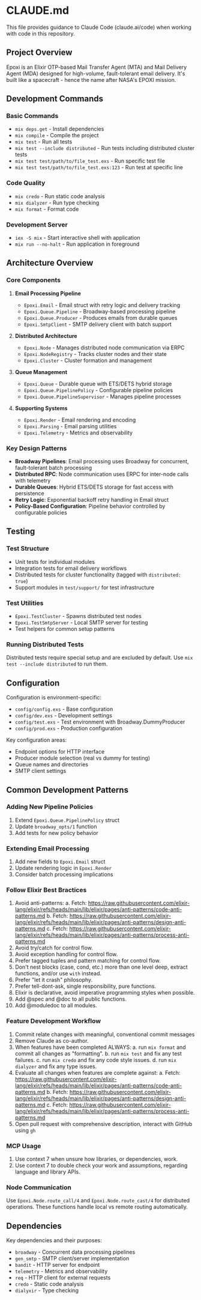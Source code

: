 # CLAUDE.md

This file provides guidance to Claude Code (claude.ai/code) when working with code in this repository.

## Project Overview

Epoxi is an Elixir OTP-based Mail Transfer Agent (MTA) and Mail Delivery Agent (MDA) designed for high-volume, fault-tolerant email delivery. It's built like a spacecraft - hence the name after NASA's EPOXI mission.

## Development Commands

### Basic Commands

- `mix deps.get` - Install dependencies
- `mix compile` - Compile the project
- `mix test` - Run all tests
- `mix test --include distributed` - Run tests including distributed cluster tests
- `mix test test/path/to/file_test.exs` - Run specific test file
- `mix test test/path/to/file_test.exs:123` - Run test at specific line

### Code Quality

- `mix credo` - Run static code analysis
- `mix dialyzer` - Run type checking
- `mix format` - Format code

### Development Server

- `iex -S mix` - Start interactive shell with application
- `mix run --no-halt` - Run application in foreground

## Architecture Overview

### Core Components

1. **Email Processing Pipeline**

   - `Epoxi.Email` - Email struct with retry logic and delivery tracking
   - `Epoxi.Queue.Pipeline` - Broadway-based processing pipeline
   - `Epoxi.Queue.Producer` - Produces emails from durable queues
   - `Epoxi.SmtpClient` - SMTP delivery client with batch support

2. **Distributed Architecture**

   - `Epoxi.Node` - Manages distributed node communication via ERPC
   - `Epoxi.NodeRegistry` - Tracks cluster nodes and their state
   - `Epoxi.Cluster` - Cluster formation and management

3. **Queue Management**

   - `Epoxi.Queue` - Durable queue with ETS/DETS hybrid storage
   - `Epoxi.Queue.PipelinePolicy` - Configurable pipeline policies
   - `Epoxi.Queue.PipelineSupervisor` - Manages pipeline processes

4. **Supporting Systems**
   - `Epoxi.Render` - Email rendering and encoding
   - `Epoxi.Parsing` - Email parsing utilities
   - `Epoxi.Telemetry` - Metrics and observability

### Key Design Patterns

- **Broadway Pipelines**: Email processing uses Broadway for concurrent, fault-tolerant batch processing
- **Distributed RPC**: Node communication uses ERPC for inter-node calls with telemetry
- **Durable Queues**: Hybrid ETS/DETS storage for fast access with persistence
- **Retry Logic**: Exponential backoff retry handling in Email struct
- **Policy-Based Configuration**: Pipeline behavior controlled by configurable policies

## Testing

### Test Structure

- Unit tests for individual modules
- Integration tests for email delivery workflows
- Distributed tests for cluster functionality (tagged with `distributed: true`)
- Support modules in `test/support/` for test infrastructure

### Test Utilities

- `Epoxi.TestCluster` - Spawns distributed test nodes
- `Epoxi.TestSmtpServer` - Local SMTP server for testing
- Test helpers for common setup patterns

### Running Distributed Tests

Distributed tests require special setup and are excluded by default. Use `mix test --include distributed` to run them.

## Configuration

Configuration is environment-specific:

- `config/config.exs` - Base configuration
- `config/dev.exs` - Development settings
- `config/test.exs` - Test environment with Broadway.DummyProducer
- `config/prod.exs` - Production configuration

Key configuration areas:

- Endpoint options for HTTP interface
- Producer module selection (real vs dummy for testing)
- Queue names and directories
- SMTP client settings

## Common Development Patterns

### Adding New Pipeline Policies

1. Extend `Epoxi.Queue.PipelinePolicy` struct
2. Update `broadway_opts/1` function
3. Add tests for new policy behavior

### Extending Email Processing

1. Add new fields to `Epoxi.Email` struct
2. Update rendering logic in `Epoxi.Render`
3. Consider batch processing implications

### Follow Elixir Best Bractices

1. Avoid anti-patterns:
   a. Fetch: https://raw.githubusercontent.com/elixir-lang/elixir/refs/heads/main/lib/elixir/pages/anti-patterns/code-anti-patterns.md
   b. Fetch: https://raw.githubusercontent.com/elixir-lang/elixir/refs/heads/main/lib/elixir/pages/anti-patterns/design-anti-patterns.md
   c. Fetch: https://raw.githubusercontent.com/elixir-lang/elixir/refs/heads/main/lib/elixir/pages/anti-patterns/process-anti-patterns.md
2. Avoid try/catch for control flow.
3. Avoid exception handling for control flow.
4. Prefer tagged tuples and pattern matching for control flow.
5. Don't nest blocks (case, cond, etc.) more than one level deep, extract functions, and/or use `with` instead.
6. Prefer "let it crash" philosophy.
7. Prefer tell-dont-ask, single responsibility, pure functions.
8. Elixir is declarative, avoid imperative programming styles when possible.
9. Add @spec and @doc to all public functions.
10. Add @moduledoc to all modules.

### Feature Development Workflow

1. Commit relate changes with meaningful, conventional commit messages
2. Remove Claude as co-author.
3. When features have been completed ALWAYS:
   a. run `mix format` and commit all changes as "formatting".
   b. run `mix test` and fix any test failures.
   c. run `mix credo` and fix any code style issues.
   d. run `mix dialyzer` and fix any type issues.
4. Evaluate all changes when features are complete against:
   a. Fetch: https://raw.githubusercontent.com/elixir-lang/elixir/refs/heads/main/lib/elixir/pages/anti-patterns/code-anti-patterns.md
   b. Fetch: https://raw.githubusercontent.com/elixir-lang/elixir/refs/heads/main/lib/elixir/pages/anti-patterns/design-anti-patterns.md
   c. Fetch: https://raw.githubusercontent.com/elixir-lang/elixir/refs/heads/main/lib/elixir/pages/anti-patterns/process-anti-patterns.md
5. Open pull request with comprehensive description, interact with GitHub using `gh`

### MCP Usage

1. Use context 7 when unsure how libraries, or dependencies, work.
2. Use context 7 to double check your work and assumptions, regarding language and library APIs.

### Node Communication

Use `Epoxi.Node.route_call/4` and `Epoxi.Node.route_cast/4` for distributed operations. These functions handle local vs remote routing automatically.

## Dependencies

Key dependencies and their purposes:

- `broadway` - Concurrent data processing pipelines
- `gen_smtp` - SMTP client/server implementation
- `bandit` - HTTP server for endpoint
- `telemetry` - Metrics and observability
- `req` - HTTP client for external requests
- `credo` - Static code analysis
- `dialyxir` - Type checking
